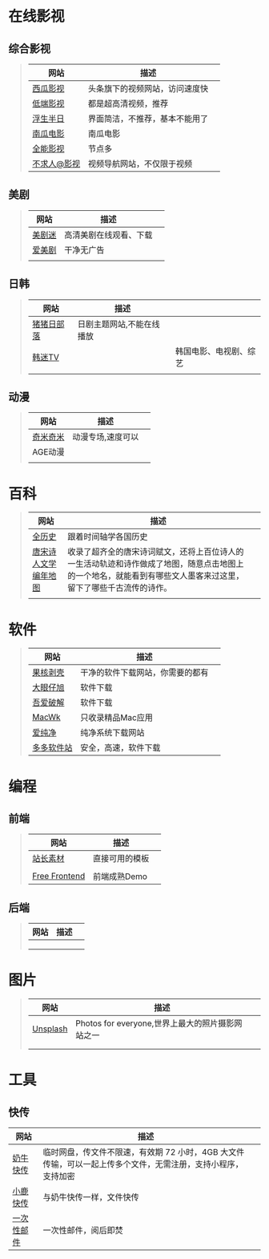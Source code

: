# 在线影视

## 综合影视

> | 网站                                                | 描述                           |      |
> | --------------------------------------------------- | ------------------------------ | ---- |
> | [西瓜影视](https://www.ixigua.com/channel/dianying) | 头条旗下的视频网站，访问速度快 |      |
> | [低端影视](https://ddrk.me/)                        | 都是超高清视频，推荐           |      |
> | [浮生半日](http://movie.fush8.com/)                 | 界面简洁，不推荐，基本不能用了 |      |
> | [南瓜电影](https://www.nangua55.com/)               | 南瓜电影                       |      |
> | [全能影视](http://www.qnvod.net/)                   | 节点多                         |      |
> | [不求人@影视](https://video.bqrdh.com/)             | 视频导航网站，不仅限于视频     |      |

## 美剧

>| 网站                                   | 描述                   |      |
>| -------------------------------------- | ---------------------- | ---- |
>| [美剧迷](https://www.meijumi.net/)     | 高清美剧在线观看、下载 |      |
>| [爱美剧](https://www.meiju11.com/new/) | 干净无广告             |      |
>|                                        |                        |      |
>
>

## 日韩

>| 网站                                | 描述                      |                        |
>| ----------------------------------- | ------------------------- | ---------------------- |
>| [猪猪日部落](http://www.zzrbl.com/) | 日剧主题网站,不能在线播放 |                        |
>| [韩迷TV](https://www.hmtv.me/)      |                           | 韩国电影、电视剧、综艺 |
>|                                     |                           |                        |
>
>

## 动漫

>| 网站                                | 描述              |      |
>| ----------------------------------- | ----------------- | ---- |
>| [奇米奇米](http://www.qimiqimi.co/) | 动漫专场,速度可以 |      |
>| AGE动漫                             |                   |      |
>|                                     |                   |      |
>
>

# 百科

>| 网站                                                        | 描述                                                         |      |
>| ----------------------------------------------------------- | ------------------------------------------------------------ | ---- |
>| [全历史](https://www.allhistory.com/)                       | 跟着时间轴学各国历史                                         |      |
>| [唐宋诗人文学编年地图](https://sou-yun.cn/PoetLifeMap.aspx) | 收录了超齐全的唐宋诗词赋文，还将上百位诗人的一生活动轨迹和诗作做成了地图，随意点击地图上的一个地名，就能看到有哪些文人墨客来过这里，留下了哪些千古流传的诗作。 |      |
>|                                                             |                                                              |      |
>
>

# 软件

>| 网站                                 | 描述                             |      |
>| ------------------------------------ | -------------------------------- | ---- |
>| [果核剥壳](https://www.ghxi.com/)    | 干净的软件下载网站，你需要的都有 |      |
>| [大眼仔旭](http://www.dayanzai.me/)  | 软件下载                         |      |
>| [吾爱破解](https://www.52pojie.cn/)  | 软件下载                         |      |
>| [MacWk](https://macwk.com/)          | 只收录精品Mac应用                |      |
>| [爱纯净](http://www.aichunjing.com/) | 纯净系统下载网站                 |      |
>| [多多软件站](http://www.ddooo.com/)  | 安全，高速，软件下载             |      |
>
>

# 编程

## 前端

>| 网站                                       | 描述           |      |
>| ------------------------------------------ | -------------- | ---- |
>| [站长素材](https://sc.chinaz.com/)         | 直接可用的模板 |      |
>|                                            |                |      |
>| [Free Frontend](https://freefrontend.com/) | 前端成熟Demo   |      |
>
>

## 后端

>| 网站 | 描述 |      |
>| ---- | ---- | ---- |
>|      |      |      |
>|      |      |      |
>|      |      |      |
>
>

# 图片

>| 网站                              | 描述                                             |      |
>| --------------------------------- | ------------------------------------------------ | ---- |
>| [Unsplash](https://unsplash.com/) | Photos for everyone,世界上最大的照片摄影网站之一 |      |
>|                                   |                                                  |      |
>|                                   |                                                  |      |
>
>

# 工具

## 快传

| 网站                                   | 描述                                                         |      |
| -------------------------------------- | ------------------------------------------------------------ | ---- |
| [奶牛快传](https://cowtransfer.com/)   | 临时网盘，传文件不限速，有效期 72 小时，4GB 大文件传输，可以一起上传多个文件，无需注册，支持小程序，支持加密 |      |
| [小鹿快传](https://deershare.com/send) | 与奶牛快传一样，文件快传                                     |      |
| [一次性邮件](https://mail.bqrdh.com/)  | 一次性邮件，阅后即焚                                         |      |


